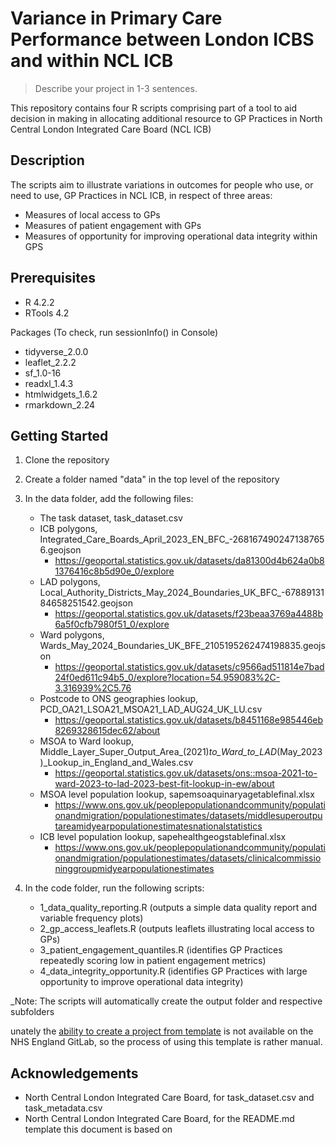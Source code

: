 # Variance in Primary Care Performance between London ICBS and within NCL ICB


> Describe your project in 1-3 sentences.

This repository contains four R scripts comprising part of a tool to aid decision in making in allocating additional resource to GP Practices in North Central London Integrated Care Board (NCL ICB)

## Description

The scripts aim to illustrate variations in outcomes for people who use, or need to use, GP Practices in NCL ICB, in respect of three areas:

* Measures of local access to GPs
* Measures of patient engagement with GPs
* Measures of opportunity for improving operational data integrity within GPS

## Prerequisites

* R 4.2.2
* RTools 4.2

Packages (To check, run sessionInfo() in Console)

* tidyverse_2.0.0
* leaflet_2.2.2
* sf_1.0-16
* readxl_1.4.3
* htmlwidgets_1.6.2
* rmarkdown_2.24

## Getting Started

1. Clone the repository

2. Create a folder named "data" in the top level of the repository

3. In the data folder, add the following files:

	* The task dataset, task_dataset.csv
	* ICB polygons, Integrated_Care_Boards_April_2023_EN_BFC_-2681674902471387656.geojson
		* https://geoportal.statistics.gov.uk/datasets/da81300d4b624a0b81376416c8b5d90e_0/explore
	* LAD polygons, Local_Authority_Districts_May_2024_Boundaries_UK_BFC_-6788913184658251542.geojson
		* https://geoportal.statistics.gov.uk/datasets/f23beaa3769a4488b6a5f0cfb7980f51_0/explore
	* Ward polygons, Wards_May_2024_Boundaries_UK_BFE_2105195262474198835.geojson
		* https://geoportal.statistics.gov.uk/datasets/c9566ad511814e7bad24f0ed611c94b5_0/explore?location=54.959083%2C-3.316939%2C5.76
	* Postcode to ONS geographies lookup, PCD_OA21_LSOA21_MSOA21_LAD_AUG24_UK_LU.csv
		* https://geoportal.statistics.gov.uk/datasets/b8451168e985446eb8269328615dec62/about
	* MSOA to Ward lookup, Middle_Layer_Super_Output_Area_(2021)_to_Ward_to_LAD_(May_2023)_Lookup_in_England_and_Wales.csv
		* https://geoportal.statistics.gov.uk/datasets/ons::msoa-2021-to-ward-2023-to-lad-2023-best-fit-lookup-in-ew/about
	* MSOA level population lookup, sapemsoaquinaryagetablefinal.xlsx
		* https://www.ons.gov.uk/peoplepopulationandcommunity/populationandmigration/populationestimates/datasets/middlesuperoutputareamidyearpopulationestimatesnationalstatistics
	* ICB level population lookup, sapehealthgeogstablefinal.xlsx
		* https://www.ons.gov.uk/peoplepopulationandcommunity/populationandmigration/populationestimates/datasets/clinicalcommissioninggroupmidyearpopulationestimates

4. In the code folder, run the following scripts:

	* 1_data_quality_reporting.R (outputs a simple data quality report and variable frequency plots)
	* 2_gp_access_leaflets.R (outputs leaflets illustrating local access to GPs)
	* 3_patient_engagement_quantiles.R (identifies GP Practices repeatedly scoring low in patient engagement metrics)
	* 4_data_integrity_opportunity.R (identifies GP Practices with large opportunity to improve operational data integrity)

_Note: The scripts will automatically create the output folder and respective subfolders

unately the [ability to create a project from template](https://docs.gitlab.com/ee/user/project/working_with_projects.html#create-a-project-from-a-custom-template) is not available on the NHS England GitLab, so the process of using this template is rather manual.

## Acknowledgements
- North Central London Integrated Care Board, for task_dataset.csv and task_metadata.csv
- North Central London Integrated Care Board, for the README.md template this document is based on
